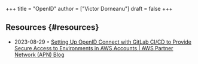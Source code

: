 +++
title = "OpenID"
author = ["Victor Dorneanu"]
draft = false
+++

## Resources {#resources}

-   2023-08-29 ◦ [Setting Up OpenID Connect with GitLab CI/CD to Provide Secure Access to Environments in AWS Accounts | AWS Partner Network (APN) Blog](https://aws.amazon.com/blogs/apn/setting-up-openid-connect-with-gitlab-ci-cd-to-provide-secure-access-to-environments-in-aws-accounts/)
